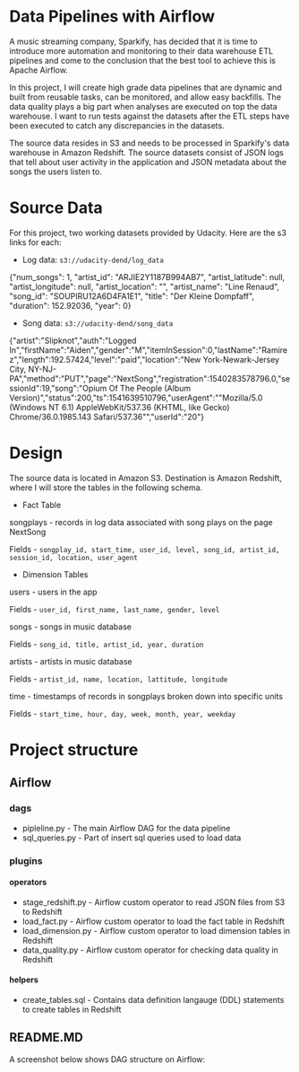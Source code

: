 # Data Pipelines with Airflow

A music streaming company, Sparkify, has decided that it is time to introduce more automation and monitoring to their data warehouse ETL pipelines and come to the conclusion that the best tool to achieve this is Apache Airflow.

In this project, I will create high grade data pipelines that are dynamic and built from reusable tasks, can be monitored, and allow easy backfills. The data quality plays a big part when analyses are executed on top the data warehouse. I want to run tests against the datasets after the ETL steps have been executed to catch any discrepancies in the datasets.

The source data resides in S3 and needs to be processed in Sparkify's data warehouse in Amazon Redshift. The source datasets consist of JSON logs that tell about user activity in the application and JSON metadata about the songs the users listen to.

# Source Data
For this project, two working datasets provided by Udacity. Here are the s3 links for each:

* Log data: `s3://udacity-dend/log_data`

{"num_songs": 1, "artist_id": "ARJIE2Y1187B994AB7", "artist_latitude": null, "artist_longitude": null, "artist_location": "", "artist_name": "Line Renaud", "song_id": "SOUPIRU12A6D4FA1E1", "title": "Der Kleine Dompfaff", "duration": 152.92036, "year": 0}

* Song data: `s3://udacity-dend/song_data`

{"artist":"Slipknot","auth":"Logged In","firstName":"Aiden","gender":"M","itemInSession":0,"lastName":"Ramirez","length":192.57424,"level":"paid","location":"New York-Newark-Jersey City, NY-NJ-PA","method":"PUT","page":"NextSong","registration":1540283578796.0,"sessionId":19,"song":"Opium Of The People (Album Version)","status":200,"ts":1541639510796,"userAgent":"\"Mozilla\/5.0 (Windows NT 6.1) AppleWebKit\/537.36 (KHTML, like Gecko) Chrome\/36.0.1985.143 Safari\/537.36\"","userId":"20"}

# Design
The source data is located in Amazon S3. Destination is Amazon Redshift, where I will store the tables in the following schema.

* Fact Table

songplays - records in log data associated with song plays on the page NextSong

Fields - `songplay_id, start_time, user_id, level, song_id, artist_id, session_id, location, user_agent`

* Dimension Tables

users - users in the app 

Fields - `user_id, first_name, last_name, gender, level`

songs - songs in music database 

Fields - `song_id, title, artist_id, year, duration`

artists - artists in music database

Fields - `artist_id, name, location, lattitude, longitude`

time - timestamps of records in songplays broken down into specific units 

Fields - `start_time, hour, day, week, month, year, weekday`

# Project structure
## Airflow
### dags
- pipleline.py - The main Airflow DAG for the data pipeline
- sql_queries.py - Part of insert sql queries used to load data
### plugins
   #### operators
- stage_redshift.py - Airflow custom operator to read JSON files from S3 to Redshift
- load_fact.py - Airflow custom operator to load the fact table in Redshift
- load_dimension.py - Airflow custom operator to load dimension tables in Redshift
- data_quality.py - Airflow custom operator for checking data quality in Redshift
#### helpers
- create_tables.sql - Contains data definition langauge (DDL) statements to create tables in Redshift
## README.MD

A screenshot below shows DAG structure on Airflow:
